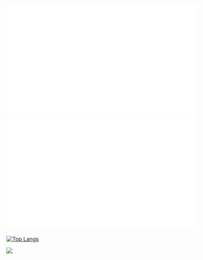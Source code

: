 ![](https://raw.githubusercontent.com/stefan11111/github-stats/master/generated/overview.svg#gh-dark-mode-only)
![](https://raw.githubusercontent.com/stefan11111/github-stats/master/generated/overview.svg#gh-light-mode-only)

[![Top Langs](https://github-readme-stats.vercel.app/api/top-langs/?username=stefan11111&theme=transparent&layout=compact)](https://github.com/anuraghazra/github-readme-stats)

![](https://count.getloli.com/get/@stefan11111?theme=gelbooru)
